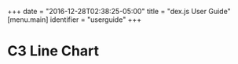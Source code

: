 +++
date = "2016-12-28T02:38:25-05:00"
title = "dex.js User Guide"
[menu.main]
  identifier = "userguide"
+++

# C3 Line Chart
